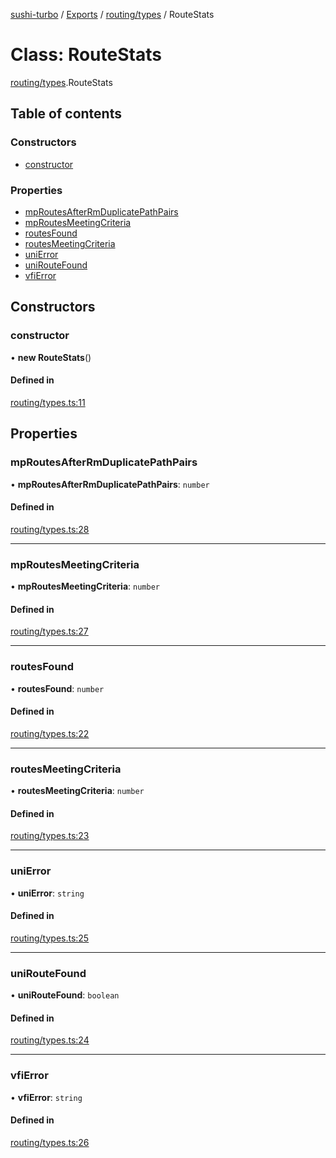[sushi-turbo](../README.md) / [Exports](../modules.md) / [routing/types](../modules/routing_types.md) / RouteStats

# Class: RouteStats

[routing/types](../modules/routing_types.md).RouteStats

## Table of contents

### Constructors

- [constructor](routing_types.RouteStats.md#constructor)

### Properties

- [mpRoutesAfterRmDuplicatePathPairs](routing_types.RouteStats.md#mproutesafterrmduplicatepathpairs)
- [mpRoutesMeetingCriteria](routing_types.RouteStats.md#mproutesmeetingcriteria)
- [routesFound](routing_types.RouteStats.md#routesfound)
- [routesMeetingCriteria](routing_types.RouteStats.md#routesmeetingcriteria)
- [uniError](routing_types.RouteStats.md#unierror)
- [uniRouteFound](routing_types.RouteStats.md#uniroutefound)
- [vfiError](routing_types.RouteStats.md#vfierror)

## Constructors

### constructor

• **new RouteStats**()

#### Defined in

[routing/types.ts:11](https://github.com/manifoldfinance/briarpatch/blob/45b8f98/src/routing/types.ts#L11)

## Properties

### mpRoutesAfterRmDuplicatePathPairs

• **mpRoutesAfterRmDuplicatePathPairs**: `number`

#### Defined in

[routing/types.ts:28](https://github.com/manifoldfinance/briarpatch/blob/45b8f98/src/routing/types.ts#L28)

___

### mpRoutesMeetingCriteria

• **mpRoutesMeetingCriteria**: `number`

#### Defined in

[routing/types.ts:27](https://github.com/manifoldfinance/briarpatch/blob/45b8f98/src/routing/types.ts#L27)

___

### routesFound

• **routesFound**: `number`

#### Defined in

[routing/types.ts:22](https://github.com/manifoldfinance/briarpatch/blob/45b8f98/src/routing/types.ts#L22)

___

### routesMeetingCriteria

• **routesMeetingCriteria**: `number`

#### Defined in

[routing/types.ts:23](https://github.com/manifoldfinance/briarpatch/blob/45b8f98/src/routing/types.ts#L23)

___

### uniError

• **uniError**: `string`

#### Defined in

[routing/types.ts:25](https://github.com/manifoldfinance/briarpatch/blob/45b8f98/src/routing/types.ts#L25)

___

### uniRouteFound

• **uniRouteFound**: `boolean`

#### Defined in

[routing/types.ts:24](https://github.com/manifoldfinance/briarpatch/blob/45b8f98/src/routing/types.ts#L24)

___

### vfiError

• **vfiError**: `string`

#### Defined in

[routing/types.ts:26](https://github.com/manifoldfinance/briarpatch/blob/45b8f98/src/routing/types.ts#L26)
